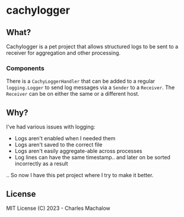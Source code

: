 # cachylogger

## What?

Cachylogger is a pet project that allows structured logs to be sent to a receiver for aggregation and other processing.

### Components
There is a `CachyLoggerHandler` that can be added to a regular `logging.Logger` to send log messages via a `Sender` to a `Receiver`. The `Receiver` can be on either the same or a different host.

## Why?
I've had various issues with logging:

- Logs aren't enabled when I needed them
- Logs aren't saved to the correct file
- Logs aren't easily aggregate-able across processes
- Log lines can have the same timestamp.. and later on be sorted incorrectly as a result

.. So now I have this pet project where I try to make it better.

## License

MIT License (C) 2023 - Charles Machalow
